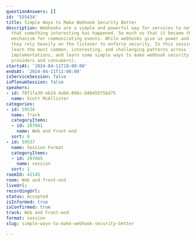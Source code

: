 ```yaml
---
questionAnswers: []
id: '555434'
title: Simple Ways to Make Webhook Security Better
description: Webhooks are a simple and powerful way for services to notify each other
  that something interesting has happened. So much so that it became the most popular
  mechanism for communicating events. While webhooks give us power and flexibility,
  they rely heavily on the listener to enforce security. In this session, we will
  learn the most common, interesting, and challenging patterns across 100+ webhook
  implementations, and learn some simple ways to make webhook security better (for
  providers and consumers).
startsAt: '2024-04-11T10:00:00'
endsAt: '2024-04-11T11:00:00'
isServiceSession: false
isPlenumSession: false
speakers:
- id: f0f1fa39-eb24-4ab6-866c-b8645975bd75
  name: Scott McAllister
categories:
- id: 59536
  name: Track
  categoryItems:
  - id: 207661
    name: Web and Front-end
  sort: 0
- id: 59537
  name: Session Format
  categoryItems:
  - id: 207665
    name: session
  sort: 1
roomId: 42145
room: Web and front-end
liveUrl: 
recordingUrl: 
status: Accepted
isInformed: true
isConfirmed: true
track: Web and Front-end
format: session
slug: simple-ways-to-make-webhook-security-better

---
```

